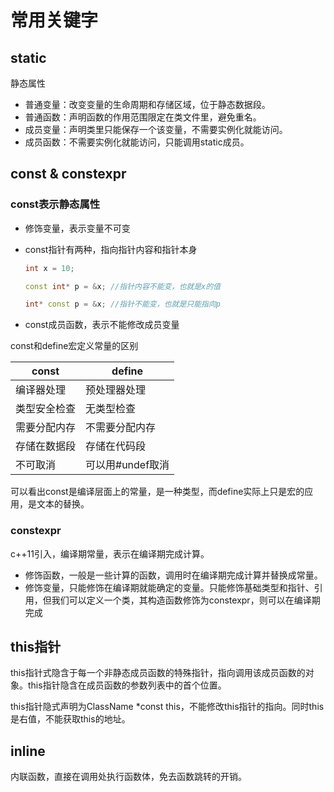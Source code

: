 # 常用关键字

## static

静态属性

* 普通变量：改变变量的生命周期和存储区域，位于静态数据段。
* 普通函数：声明函数的作用范围限定在类文件里，避免重名。
* 成员变量：声明类里只能保存一个该变量，不需要实例化就能访问。
* 成员函数：不需要实例化就能访问，只能调用static成员。

## const & constexpr

### const表示静态属性

* 修饰变量，表示变量不可变
* const指针有两种，指向指针内容和指针本身

    ```c++
    int x = 10;

    const int* p = &x; //指针内容不能变，也就是x的值
    
    int* const p = &x; //指针不能变，也就是只能指向p
    ```

* const成员函数，表示不能修改成员变量

const和define宏定义常量的区别

| const | define |
| --- | --- |
| 编译器处理 | 预处理器处理|
|类型安全检查| 无类型检查|
|需要分配内存| 不需要分配内存|
|存储在数据段|存储在代码段|
|不可取消|可以用#undef取消|

可以看出const是编译层面上的常量，是一种类型，而define实际上只是宏的应用，是文本的替换。

### constexpr

c++11引入，编译期常量，表示在编译期完成计算。

* 修饰函数，一般是一些计算的函数，调用时在编译期完成计算并替换成常量。
* 修饰变量，只能修饰在编译期就能确定的变量。只能修饰基础类型和指针、引用，但我们可以定义一个类，其构造函数修饰为constexpr，则可以在编译期完成

## this指针

this指针式隐含于每一个非静态成员函数的特殊指针，指向调用该成员函数的对象。this指针隐含在成员函数的参数列表中的首个位置。

this指针隐式声明为ClassName *const this，不能修改this指针的指向。同时this是右值，不能获取this的地址。

## inline

内联函数，直接在调用处执行函数体，免去函数跳转的开销。
